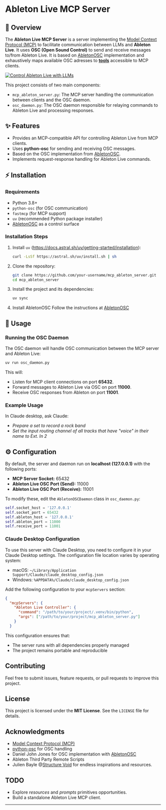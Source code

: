 # Ableton Live MCP Server

## 📌 Overview

The **Ableton Live MCP Server** is a server implementing the
[Model Context Protocol (MCP)](https://modelcontextprotocol.io) to facilitate
communication between LLMs and **Ableton Live**. It uses **OSC (Open Sound
Control)** to send and receive messages to/from Ableton Live. It is based on
[AbletonOSC](https://github.com/ideoforms/AbletonOSC) implementation and
exhaustively maps available OSC adresses to
[**tools**](https://modelcontextprotocol.io/docs/concepts/tools) accessible to
MCP clients.

[![Control Ableton Live with LLMs](https://img.youtube.com/vi/12MzsQ3V7cs/hqdefault.jpg)](https://www.youtube.com/watch?v=12MzsQ3V7cs)

This project consists of two main components:

- `mcp_ableton_server.py`: The MCP server handling the communication between
  clients and the OSC daemon.
- `osc_daemon.py`: The OSC daemon responsible for relaying commands to Ableton
  Live and processing responses.

## ✨ Features

- Provides an MCP-compatible API for controlling Ableton Live from MCP clients.
- Uses **python-osc** for sending and receiving OSC messages.
- Based on the OSC implementation from
  [AbletonOSC](https://github.com/ideoforms/AbletonOSC).
- Implements request-response handling for Ableton Live commands.

## ⚡ Installation

### Requirements

- Python 3.8+
- `python-osc` (for OSC communication)
- `fastmcp` (for MCP support)
- `uv` (recommended Python package installer)
- [AbletonOSC](https://github.com/ideoforms/AbletonOSC) as a control surface

### Installation Steps

1. Install `uv` (https://docs.astral.sh/uv/getting-started/installation):

   ```bash
   curl -LsSf https://astral.sh/uv/install.sh | sh
   ```

2. Clone the repository:

   ```bash
   git clone https://github.com/your-username/mcp_ableton_server.git
   cd mcp_ableton_server
   ```

3. Install the project and its dependencies:

   ```bash
   uv sync
   ```

4. Install AbletonOSC Follow the instructions at
   [AbletonOSC](https://github.com/ideoforms/AbletonOSC)

## 🚀 Usage

### Running the OSC Daemon

The OSC daemon will handle OSC communication between the MCP server and Ableton
Live:

```bash
uv run osc_daemon.py
```

This will:

- Listen for MCP client connections on port **65432**.
- Forward messages to Ableton Live via OSC on port **11000**.
- Receive OSC responses from Ableton on port **11001**.

### Example Usage

In Claude desktop, ask Claude:

- _Prepare a set to record a rock band_
- _Set the input routing channel of all tracks that have "voice" in their name
  to Ext. In 2_

## ⚙️ Configuration

By default, the server and daemon run on **localhost (127.0.0.1)** with the
following ports:

- **MCP Server Socket:** 65432
- **Ableton Live OSC Port (Send):** 11000
- **Ableton Live OSC Port (Receive):** 11001

To modify these, edit the `AbletonOSCDaemon` class in `osc_daemon.py`:

```python
self.socket_host = '127.0.0.1'
self.socket_port = 65432
self.ableton_host = '127.0.0.1'
self.ableton_port = 11000
self.receive_port = 11001
```

### Claude Desktop Configuration

To use this server with Claude Desktop, you need to configure it in your Claude
Desktop settings. The configuration file location varies by operating system:

- macOS: `~/Library/Application Support/Claude/claude_desktop_config.json`
- Windows: `%APPDATA%/Claude/claude_desktop_config.json`

Add the following configuration to your `mcpServers` section:

```json
{
  "mcpServers": {
    "Ableton Live Controller": {
      "command": "/path/to/your/project/.venv/bin/python",
      "args": ["/path/to/your/project/mcp_ableton_server.py"]
    }
  }
```

This configuration ensures that:

- The server runs with all dependencies properly managed
- The project remains portable and reproducible

## Contributing

Feel free to submit issues, feature requests, or pull requests to improve this
project.

## License

This project is licensed under the **MIT License**. See the `LICENSE` file for
details.

## Acknowledgments

- [Model Context Protocol (MCP)](https://modelcontextprotocol.io)
- [python-osc](https://github.com/attwad/python-osc) for OSC handling
- Daniel John Jones for OSC implementation with
  [AbletonOSC](https://github.com/ideoforms/AbletonOSC)
- Ableton Third Party Remote Scripts
- Julien Bayle @[Structure Void](https://structure-void.com/) for endless
  inspirations and resources.

## TODO

- Explore _resources_ and _prompts_ primitives opportunities.
- Build a standalone Ableton Live MCP client.

---

